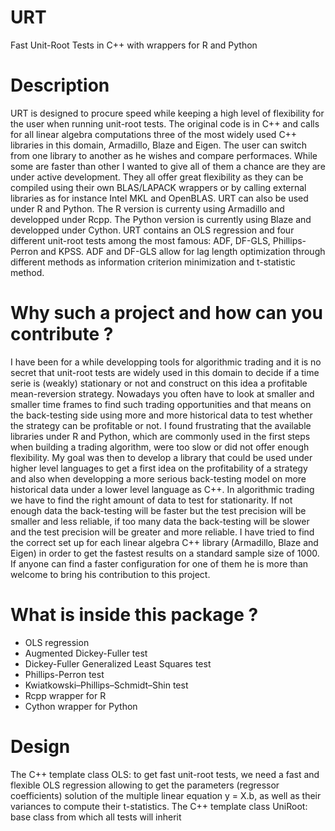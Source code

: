 # URT
Fast Unit-Root Tests in C++ with wrappers for R and Python

# Description
URT is designed to procure speed while keeping a high level of flexibility for the user when running unit-root tests. 
The original code is in C++ and calls for all linear algebra computations three of the most widely used C++ libraries in this domain, Armadillo, Blaze and Eigen. The user can switch from one library to another as he wishes and compare performaces. While some are faster than other I wanted to give all of them a chance are they are under active development. They all offer great flexibility as they can be compiled using their own BLAS/LAPACK wrappers or by calling external libraries as for instance Intel MKL and OpenBLAS. 
URT can also be used under R and Python. The R version is currenty using Armadillo and developped under Rcpp. The Python version is currently using Blaze and developped under Cython.
URT contains an OLS regression and four different unit-root tests among the most famous: ADF, DF-GLS, Phillips-Perron and KPSS. ADF and DF-GLS allow for lag length optimization through different methods as information criterion minimization and t-statistic method.

# Why such a project and how can you contribute ?
I have been for a while developping tools for algorithmic trading and it is no secret that unit-root tests are widely used in this domain to decide if a time serie is (weakly) stationary or not and construct on this idea a profitable mean-reversion strategy. Nowadays you often have to look at smaller and smaller time frames to find such trading opportunities and that means on the back-testing side using more and more historical data to test whether the strategy can be profitable or not. I found frustrating that the available libraries under R and Python, which are commonly used in the first steps when building a trading algorithm, were too slow or did not offer enough flexibility. My goal was then to develop a library that could be used under higher level languages to get a first idea on the profitability of a strategy and also when developping a more serious back-testing model on more historical data under a lower level language as C++.
In algorithmic trading we have to find the right amount of data to test for stationarity. If not enough data the back-testing will be faster but the test precision will be smaller and less reliable, if too many data the back-testing will be slower and the test precision will be greater and more reliable.
I have tried to find the correct set up for each linear algebra C++ library (Armadillo, Blaze and Eigen) in order to get the fastest results on a standard sample size of 1000. If anyone can find a faster configuration for one of them he is more than welcome to bring his contribution to this project.

# What is inside this package ?
- OLS regression
- Augmented Dickey-Fuller test
- Dickey-Fuller Generalized Least Squares test
- Phillips-Perron test
- Kwiatkowski–Phillips–Schmidt–Shin test
- Rcpp wrapper for R
- Cython wrapper for Python

# Design
The C++ template class OLS: to get fast unit-root tests, we need a fast and flexible OLS regression allowing to get the parameters (regressor coefficients) solution of the multiple linear equation y = X.b, as well as their variances to compute their t-statistics.
The C++ template class UniRoot: base class from which all tests will inherit  
